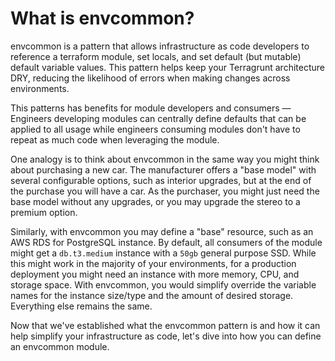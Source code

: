 # What is envcommon?

envcommon is a pattern that allows infrastructure as code developers to reference a terraform module, set locals, and set default (but mutable) default variable values. This pattern helps keep your Terragrunt architecture DRY, reducing the likelihood of errors when making changes across environments.

This patterns has benefits for module developers and consumers — Engineers developing modules can centrally define defaults that can be applied to all usage while engineers consuming modules don't have to repeat as much code when leveraging the module.

One analogy is to think about envcommon in the same way you might think about purchasing a new car. The manufacturer offers a "base model" with several configurable options, such as interior upgrades, but at the end of the purchase you will have a car. As the purchaser, you might just need the base model without any upgrades, or you may upgrade the stereo to a premium option.

Similarly, with envcommon you may define a "base" resource, such as an AWS RDS for PostgreSQL instance. By default, all consumers of the module might get a `db.t3.medium` instance with a `50gb`  general purpose SSD. While this might work in the majority of your environments, for a production deployment you might need an instance with more memory, CPU, and storage space. With envcommon, you would simplify override the variable names for the instance size/type and the amount of desired storage. Everything else remains the same.

Now that we've established what the envcommon pattern is and how it can help simplify your infrastructure as code, let's dive into how you can define an envcommon module.


<!-- ##DOCS-SOURCER-START
{
  "sourcePlugin": "local-copier",
  "hash": "2530a9bb75d68866d5907c1e5907f5a7"
}
##DOCS-SOURCER-END -->
